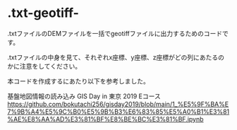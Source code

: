 # .txt-geotiff-
.txtファイルのDEMファイルを一括でgeotiffファイルに出力するためのコードです。

.txtファイルの中身を見て、それぞれx座標、y座標、z座標がどの列にあたるのかに注意をしてください。

本コードを作成するにあたり以下を参考しました。

基盤地図情報の読み込み GIS Day in 東京 2019 Eコース　
https://github.com/bokutachi256/gisday2019/blob/main/1_%E5%9F%BA%E7%9B%A4%E5%9C%B0%E5%9B%B3%E6%83%85%E5%A0%B1%E3%81%AE%E8%AA%AD%E3%81%BF%E8%BE%BC%E3%81%BF.ipynb

